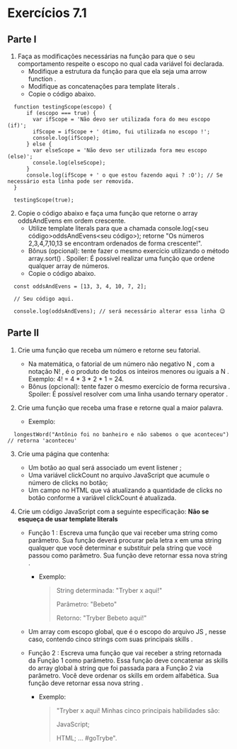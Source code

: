 # Exercícios 7.1

## Parte I

1. Faça as modificações necessárias na função para que o seu comportamento respeite o escopo no qual cada variável foi declarada.
    - Modifique a estrutura da função para que ela seja uma arrow function .
    - Modifique as concatenações para template literals .
    - Copie o código abaixo.

```
  function testingScope(escopo) {
      if (escopo === true) {
        var ifScope = 'Não devo ser utilizada fora do meu escopo (if)';
        ifScope = ifScope + ' ótimo, fui utilizada no escopo !';
        console.log(ifScope);
      } else {
        var elseScope = 'Não devo ser utilizada fora meu escopo (else)';
        console.log(elseScope);
      }
      console.log(ifScope + ' o que estou fazendo aqui ? :O'); // Se necessário esta linha pode ser removida.
  }

  testingScope(true);
```

2. Copie o código abaixo e faça uma função que retorne o array oddsAndEvens em ordem crescente.
    - Utilize template literals para que a chamada console.log(<seu código>oddsAndEvens<seu código>); retorne "Os números 2,3,4,7,10,13 se encontram ordenados de forma crescente!".
    - Bônus (opcional): tente fazer o mesmo exercício utilizando o método array.sort() . Spoiler: É possível realizar uma função que ordene qualquer array de números.
    - Copie o código abaixo.

```
  const oddsAndEvens = [13, 3, 4, 10, 7, 2];

  // Seu código aqui.

  console.log(oddsAndEvens); // será necessário alterar essa linha 😉
```

## Parte II

1. Crie uma função que receba um número e retorne seu fatorial.
    - Na matemática, o fatorial de um número não negativo N , com a notação N! , é o produto de todos os inteiros menores ou iguais a N . Exemplo: 4! = 4 * 3 * 2 * 1 = 24.
    - Bônus (opcional): tente fazer o mesmo exercício de forma recursiva . Spoiler: É possível resolver com uma linha usando ternary operator .

2. Crie uma função que receba uma frase e retorne qual a maior palavra.
    - Exemplo:

```
  longestWord("Antônio foi no banheiro e não sabemos o que aconteceu") // retorna 'aconteceu'
```

3. Crie uma página que contenha:
    - Um botão ao qual será associado um event listener ;
    - Uma variável clickCount no arquivo JavaScript que acumule o número de clicks no botão;
    - Um campo no HTML que vá atualizando a quantidade de clicks no botão conforme a variável clickCount é atualizada.

4. Crie um código JavaScript com a seguinte especificação:
    **Não se esqueça de usar template literals**
    - Função 1 : Escreva uma função que vai receber uma string como parâmetro. Sua função deverá procurar pela letra x em uma string qualquer que você determinar e substituir pela string que você passou como parâmetro. Sua função deve retornar essa nova string .
      - Exemplo:

        > String determinada: "Tryber x aqui!"
        >
        > Parâmetro: "Bebeto"
        >
        > Retorno: "Tryber Bebeto aqui!"
          
    - Um array com escopo global, que é o escopo do arquivo JS , nesse caso, contendo cinco strings com suas principais skills .
    - Função 2 : Escreva uma função que vai receber a string retornada da Função 1 como parâmetro. Essa função deve concatenar as skills do array global à string que foi passada para a Função 2 via parâmetro. Você deve ordenar os skills em ordem alfabética. Sua função deve retornar essa nova string .
      - Exemplo: 
        > "Tryber x aqui! Minhas cinco principais habilidades são:
        >
        > JavaScript;
        >
        >HTML; ... #goTrybe".

